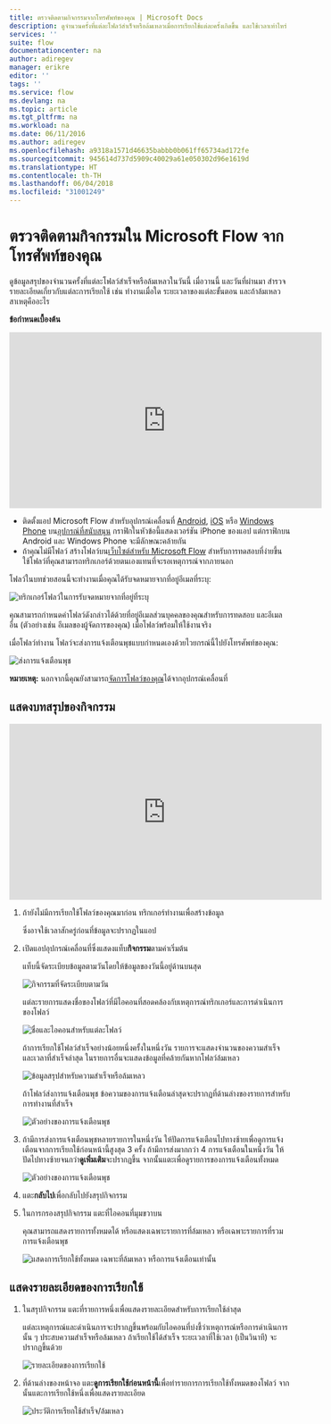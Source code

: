 ```yaml
---
title: ตรวจติดตามกิจกรรมจากโทรศัพท์ของคุณ | Microsoft Docs
description: ดูจำนวนครั้งที่แต่ละโฟลว์สำเร็จหรือล้มเหลวเมื่อการเรียกใช้แต่ละครั้งเกิดขึ้น และใช้เวลาเท่าไหร่
services: ''
suite: flow
documentationcenter: na
author: adiregev
manager: erikre
editor: ''
tags: ''
ms.service: flow
ms.devlang: na
ms.topic: article
ms.tgt_pltfrm: na
ms.workload: na
ms.date: 06/11/2016
ms.author: adiregev
ms.openlocfilehash: a9318a1571d46635babbb0b061ff65734ad172fe
ms.sourcegitcommit: 945614d737d5909c40029a61e050302d96e1619d
ms.translationtype: HT
ms.contentlocale: th-TH
ms.lasthandoff: 06/04/2018
ms.locfileid: "31001249"
---
```

# <a name="monitor-activity-in-microsoft-flow-from-your-phone"></a>ตรวจติดตามกิจกรรมใน Microsoft Flow จากโทรศัพท์ของคุณ
ดูข้อมูลสรุปของจำนวนครั้งที่แต่ละโฟลว์สำเร็จหรือล้มเหลวในวันนี้ เมื่อวานนี้ และวันที่ผ่านมา สำรวจรายละเอียดเกี่ยวกับแต่ละการเรียกใช้ เช่น ทำงานเมื่อใด ระยะเวลาของแต่ละขั้นตอน และถ้าล้มเหลวสาเหตุคืออะไร

**ข้อกำหนดเบื้องต้น**

<iframe width="560" height="315" src="https://www.youtube.com/embed/vZuYZ64K3tI?list=PL8nfc9haGeb55I9wL9QnWyHp3ctU2_ThF" frameborder="0" allowfullscreen></iframe>

* ติดตั้งแอป Microsoft Flow สำหรับอุปกรณ์เคลื่อนที่ [Android](https://aka.ms/flowmobiledocsandroid), [iOS](https://aka.ms/flowmobiledocsios) หรือ [Windows Phone](https://aka.ms/flowmobilewindows) บน[อุปกรณ์ที่สนับสนุน](getting-started.md#use-the-mobile-app) กราฟิกในหัวข้อนี้แสดงเวอร์ชัน iPhone ของแอป แต่กราฟิกบน Android และ Windows Phone จะมีลักษณะคล้ายกัน
* ถ้าคุณไม่มีโฟลว์ สร้างโฟลว์บน[เว็บไซต์สำหรับ Microsoft Flow](https://flow.microsoft.com/) สำหรับการทดสอบที่ง่ายขึ้น ใช้โฟลว์ที่คุณสามารถทริกเกอร์ด้วยตนเองแทนที่จะรอเหตุการณ์จากภายนอก

โฟลว์ในบทช่วยสอนนี้จะทำงานเมื่อคุณได้รับจดหมายจากที่อยู่อีเมลที่ระบุ:

![ทริกเกอร์โฟลว์ในการรับจดหมายจากที่อยู่ที่ระบุ](./media/mobile-monitor-activity/create-trigger.png)

คุณสามารถกำหนดค่าโฟลว์ดังกล่าวได้ด้วยที่อยู่อีเมลส่วนบุคคลของคุณสำหรับการทดสอบ และอีเมลอื่น (ตัวอย่างเช่น อีเมลของผู้จัดการของคุณ) เมื่อโฟลว์พร้อมให้ใช้งานจริง

เมื่อโฟลว์ทำงาน โฟลว์จะส่งการแจ้งเตือนพุชแบบกำหนดเองด้วยไวยกรณ์นี้ไปยังโทรศัพท์ของคุณ:

![ส่งการแจ้งเตือนพุช](./media/mobile-monitor-activity/create-event.png)

**หมายเหตุ:** นอกจากนี้คุณยังสามารถ[จัดการโฟลว์ของคุณ](mobile-manage-flows.md)ได้จากอุปกรณ์เคลื่อนที่

## <a name="display-a-summary-of-activity"></a>แสดงบทสรุปของกิจกรรม
<iframe width="560" height="315" src="https://www.youtube.com/embed/nVCGJamOw6s?list=PL8nfc9haGeb55I9wL9QnWyHp3ctU2_ThF" frameborder="0" allowfullscreen></iframe>

1. ถ้ายังไม่มีการเรียกใช้โฟลว์ของคุณมาก่อน ทริกเกอร์ทำงานเพื่อสร้างข้อมูล
   
    ซึ่งอาจใช้เวลาสักครู่ก่อนที่ข้อมูลจะปรากฏในแอป
2. เปิดแอปอุปกรณ์เคลื่อนที่ซึ่งแสดงแท็บ**กิจกรรม**ตามค่าเริ่มต้น
   
    แท็บนี้จัดระเบียบข้อมูลตามวันโดยให้ข้อมูลของวันนี้อยู่ด้านบนสุด
   
    ![กิจกรรมที่จัดระเบียบตามวัน](./media/mobile-monitor-activity/activity-day2.png)
   
    แต่ละรายการแสดงชื่อของโฟลว์ที่มีไอคอนที่สอดคล้องกับเหตุการณ์ทริกเกอร์และการดำเนินการของโฟลว์
   
    ![ชื่อและไอคอนสำหรับแต่ละโฟลว์](./media/mobile-monitor-activity/activity-flow-name.png)
   
    ถ้าการเรียกใช้โฟลว์สำเร็จอย่างน้อยหนึ่งครั้งในหนึ่งวัน รายการจะแสดงจำนวนของความสำเร็จและเวลาที่สำเร็จล่าสุด ในรายการอื่นจะแสดงข้อมูลที่คล้ายกันหากโฟลว์ล้มเหลว
   
    ![ข้อมูลสรุปสำหรับความสำเร็จหรือล้มเหลว](./media/mobile-monitor-activity/activity-summary.png)
   
    ถ้าโฟลว์ส่งการแจ้งเตือนพุช ข้อความของการแจ้งเตือนล่าสุดจะปรากฏที่ด้านล่างของรายการสำหรับการทำงานที่สำเร็จ
   
    ![ตัวอย่างของการแจ้งเตือนพุช](./media/mobile-monitor-activity/activity-notification.png)
3. ถ้ามีการส่งการแจ้งเตือนพุชหลายรายการในหนึ่งวัน ให้ปัดการแจ้งเตือนไปทางซ้ายเพื่อดูการแจ้งเตือนจากการเรียกใช้ก่อนหน้านี้สูงสุด 3 ครั้ง ถ้ามีการส่งมากกว่า 4 การแจ้งเตือนในหนึ่งวัน ให้ปัดไปทางซ้ายจนกว่า**ดูเพิ่มเติม**จะปรากฏขึ้น จากนั้นแตะเพื่อดูรายการของการแจ้งเตือนทั้งหมด
   
    ![ตัวอย่างของการแจ้งเตือนพุช](./media/mobile-monitor-activity/activity-notification-list.png)
4. แตะ**กลับไป**เพื่อกลับไปยังสรุปกิจกรรม
5. ในการกรองสรุปกิจกรรม แตะที่ไอคอนที่มุมขวาบน
   
    คุณสามารถแสดงรายการทั้งหมดได้ หรือแสดงเฉพาะรายการที่ล้มเหลว หรือเฉพาะรายการที่รวมการแจ้งเตือนพุช
   
    ![แสดงการเรียกใช้ทั้งหมด เฉพาะที่ล้มเหลว หรือการแจ้งเตือนเท่านั้น](./media/mobile-monitor-activity/activity-filter.png)

## <a name="show-details-of-a-run"></a>แสดงรายละเอียดของการเรียกใช้
1. ในสรุปกิจกรรม แตะที่รายการหนึ่งเพื่อแสดงรายละเอียดสำหรับการเรียกใช้ล่าสุด
   
     แต่ละเหตุการณ์และดำเนินการจะปรากฏขึ้นพร้อมกับไอคอนที่บ่งชี้ว่าเหตุการณ์หรือการดำเนินการนั้น ๆ ประสบความสำเร็จหรือล้มเหลว ถ้าเรียกใช้ได้สำเร็จ ระยะเวลาที่ใช้เวลา (เป็นวินาที) จะปรากฏขึ้นด้วย
   
    ![รายละเอียดของการเรียกใช้](./media/mobile-monitor-activity/activity-icons.png)
2. ที่ด้านล่างของหน้าจอ แตะ**ดูการเรียกใช้ก่อนหน้านี้**เพื่อทำรายการการเรียกใช้ทั้งหมดของโฟลว์ จากนั้นแตะการเรียกใช้หนึ่งเพื่อแสดงรายละเอียด
   
    ![ประวัติการเรียกใช้สำเร็จ/ล้มเหลว](./media/mobile-monitor-activity/history-mixed.png)

